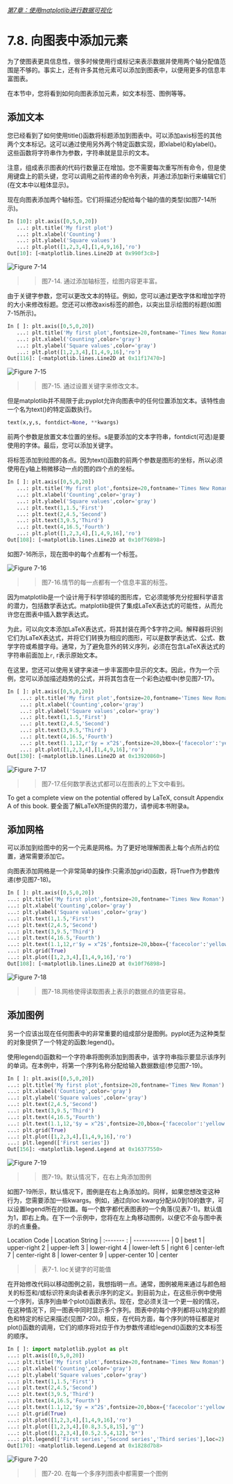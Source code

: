 
[*第7章：使用matplotlib进行数据可视化*](./README.md)


# 7.8. 向图表中添加元素

为了使图表更具信息性，很多时候使用行或标记来表示数据并使用两个轴分配值范围是不够的。事实上，还有许多其他元素可以添加到图表中，以便用更多的信息丰富图表。

在本节中，您将看到如何向图表添加元素，如文本标签、图例等等。

## 添加文本

您已经看到了如何使用title()函数将标题添加到图表中。可以添加axis标签的其他两个文本标记。这可以通过使用另外两个特定函数实现，即xlabel()和ylabel()。这些函数将字符串作为参数，字符串就是显示的文本。

注意，组成表示图表的代码行数量正在增加。您不需要每次重写所有命令，但是使用键盘上的箭头键，您可以调用之前传递的命令列表，并通过添加新行来编辑它们(在文本中以粗体显示)。

现在向图表添加两个轴标签。它们将描述分配给每个轴的值的类型(如图7-14所示)。

```python
In [10]: plt.axis([0,5,0,20])
   ...: plt.title('My first plot')
   ...: plt.xlabel('Counting')
   ...: plt.ylabel('Square values')
   ...: plt.plot([1,2,3,4],[1,4,9,16],'ro')
Out[10]: [<matplotlib.lines.Line2D at 0x990f3c8>]
```

![Figure 7-14](images/figure-7-14.png)
>> 图7-14. 通过添加轴标签，绘图内容更丰富。

由于关键字参数，您可以更改文本的特征。例如，您可以通过更改字体和增加字符的大小来修改标题。您还可以修改axis标签的颜色，以突出显示绘图的标题(如图7-15所示)。

```python
In [ ]: plt.axis([0,5,0,20])
   ...: plt.title('My first plot',fontsize=20,fontname='Times New Roman')
   ...: plt.xlabel('Counting',color='gray')
   ...: plt.ylabel('Square values',color='gray')
   ...: plt.plot([1,2,3,4],[1,4,9,16],'ro')
Out[116]: [<matplotlib.lines.Line2D at 0x11f17470>]
```

![Figure 7-15](images/figure-7-15.png)
>> 图7-15. 通过设置关键字来修改文本。

但是matplotlib并不局限于此:pyplot允许向图表中的任何位置添加文本。该特性由一个名为text()的特定函数执行。

```python
text(x,y,s, fontdict=None, **kwargs)
```

前两个参数是放置文本位置的坐标。s是要添加的文本字符串，fontdict(可选)是要使用的字体。最后，您可以添加关键字。

将标签添加到绘图的各点。因为text()函数的前两个参数是图形的坐标，所以必须使用在y轴上稍微移动一点的图的四个点的坐标。

```python
In [ ]: plt.axis([0,5,0,20])
   ...: plt.title('My first plot',fontsize=20,fontname='Times New Roman')
   ...: plt.xlabel('Counting',color='gray')
   ...: plt.ylabel('Square values',color='gray')
   ...: plt.text(1,1.5,'First')
   ...: plt.text(2,4.5,'Second')
   ...: plt.text(3,9.5,'Third')
   ...: plt.text(4,16.5,'Fourth')
   ...: plt.plot([1,2,3,4],[1,4,9,16],'ro')
Out[108]: [<matplotlib.lines.Line2D at 0x10f76898>]
```

如图7-16所示，现在图中的每个点都有一个标签。

![Figure 7-16](images/figure-7-16.png)
>> 图7-16.情节的每一点都有一个信息丰富的标签。

因为matplotlib是一个设计用于科学领域的图形库，它必须能够充分挖掘科学语言的潜力，包括数学表达式。matplotlib提供了集成LaTeX表达式的可能性，从而允许您在图表中插入数学表达式。

为此，可以向文本添加LaTeX表达式，将其封装在两个$字符之间。解释器将识别它们为LaTeX表达式，并将它们转换为相应的图形，可以是数学表达式、公式、数学字符或希腊字母。通常，为了避免意外的转义序列，必须在包含LaTeX表达式的字符串前面加上`r`, r表示原始文本。

在这里，您还可以使用关键字来进一步丰富图中显示的文本。因此，作为一个示例，您可以添加描述趋势的公式，并将其包含在一个彩色边框中(参见图7-17)。

```python
In [ ]: plt.axis([0,5,0,20])
    ...: plt.title('My first plot',fontsize=20,fontname='Times New Roman')
    ...: plt.xlabel('Counting',color='gray')
    ...: plt.ylabel('Square values',color='gray')
    ...: plt.text(1,1.5,'First')
    ...: plt.text(2,4.5,'Second')
    ...: plt.text(3,9.5,'Third')
    ...: plt.text(4,16.5,'Fourth')
    ...: plt.text(1.1,12,r'$y = x^2$',fontsize=20,bbox={'facecolor':'yellow', 'alpha':0.2})
    ...: plt.plot([1,2,3,4],[1,4,9,16],'ro')
Out[130]: [<matplotlib.lines.Line2D at 0x13920860>]
```

![Figure 7-17](images/figure-7-17.png)
>> 图7-17.任何数学表达式都可以在图表的上下文中看到。

To get a complete view on the potential offered by LaTeX, consult Appendix A of this book.
要全面了解LaTeX所提供的潜力，请参阅本书附录a。


## 添加网格

可以添加到绘图中的另一个元素是网格。为了更好地理解图表上每个点所占的位置，通常需要添加它。

向图表添加网格是一个非常简单的操作:只需添加grid()函数，将True作为参数传递(参见图7-18)。

```python
In [ ]: plt.axis([0,5,0,20])
...: plt.title('My first plot',fontsize=20,fontname='Times New Roman')
...: plt.xlabel('Counting',color='gray')
...: plt.ylabel('Square values',color='gray')
...: plt.text(1,1.5,'First')
...: plt.text(2,4.5,'Second')
...: plt.text(3,9.5,'Third')
...: plt.text(4,16.5,'Fourth')
...: plt.text(1.1,12,r'$y = x^2$',fontsize=20,bbox={'facecolor':'yellow', 'alpha':0.2})
...: plt.grid(True)
...: plt.plot([1,2,3,4],[1,4,9,16],'ro')
Out[108]: [<matplotlib.lines.Line2D at 0x10f76898>]
```
![Figure 7-18](images/figure-7-18.png)
>> 图7-18.网格使得读取图表上表示的数据点的值更容易。


## 添加图例

另一个应该出现在任何图表中的非常重要的组成部分是图例。pyplot还为这种类型的对象提供了一个特定的函数:legend()。

使用legend()函数和一个字符串将图例添加到图表中，该字符串指示要显示该序列的单词。在本例中，将第一个序列名称分配给输入数据数组(参见图7-19)。

```python
In [ ]: plt.axis([0,5,0,20])
...: plt.title('My first plot',fontsize=20,fontname='Times New Roman')
...: plt.xlabel('Counting',color='gray')
...: plt.ylabel('Square values',color='gray')
...: plt.text(2,4.5,'Second')
...: plt.text(3,9.5,'Third')
...: plt.text(4,16.5,'Fourth')
...: plt.text(1.1,12,'$y = x^2$',fontsize=20,bbox={'facecolor':'yellow', 'alpha':0.2})
...: plt.grid(True)
...: plt.plot([1,2,3,4],[1,4,9,16],'ro')
...: plt.legend(['First series'])
Out[156]: <matplotlib.legend.Legend at 0x16377550>
```

![Figure 7-19](images/figure-7-19.png)
>> 图7-19。默认情况下，在右上角添加图例

如图7-19所示，默认情况下，图例是在右上角添加的。同样，如果您想改变这种行为，您需要添加一些kwargs。例如，通过向loc kwarg分配从0到10的数字，可以设置legend所在的位置。每一个数字都代表图表的一个角落(见表7-1)。默认值为1，即右上角。在下一个示例中，您将在左上角移动图例，以便它不会与图中表示的点重叠。

Location Code	| Location String 
| :------- :    |  ------------- |
0   |  best
1   |  upper-right
2   |  upper-left
3   |  lower-right
4   |  lower-left
5   |  right
6   |   center-left
7   |  center-right
8   |  lower-center
9   |   upper-center
10  |   center

>> 表7-1. loc关键字的可能值

在开始修改代码以移动图例之前，我想指明一点。通常，图例被用来通过与颜色相关的标签和/或标识符来向读者表示序列的定义。到目前为止，在这些示例中使用一个序列，该序列由单个plot()函数表示。现在，您必须关注一个更一般的情况，在这种情况下，同一图表中同时显示多个序列。图表中的每个序列都将以特定的颜色和特定的标记来描述(见图7-20)。相反，在代码方面，每个序列的特征都是对plot()函数的调用，它们的顺序将对应于作为参数传递给legend()函数的文本标签的顺序。

```python
In [ ]: import matplotlib.pyplot as plt
...: plt.axis([0,5,0,20])
...: plt.title('My first plot',fontsize=20,fontname='Times New Roman')
...: plt.xlabel('Counting',color='gray')
...: plt.ylabel('Square values',color='gray')
...: plt.text(1,1.5,'First')
...: plt.text(2,4.5,'Second')
...: plt.text(3,9.5,'Third')
...: plt.text(4,16.5,'Fourth')
...: plt.text(1.1,12,'$y = x^2$',fontsize=20,bbox={'facecolor':'yellow', 'alpha':0.2})
...: plt.grid(True)
...: plt.plot([1,2,3,4],[1,4,9,16],'ro')
...: plt.plot([1,2,3,4],[0.8,3.5,8,15],'g^')
...: plt.plot([1,2,3,4],[0.5,2.5,4,12],'b*')
...: plt.legend(['First series','Second series','Third series'],loc=2)
Out[170]: <matplotlib.legend.Legend at 0x1828d7b8>
```

![Figure 7-20](images/figure-7-20.png)
>> 图7-20. 在每一个多序列图表中都需要一个图例

